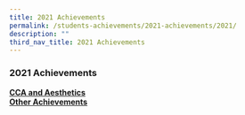 ```yaml
---
title: 2021 Achievements
permalink: /students-achievements/2021-achievements/2021/
description: ""
third_nav_title: 2021 Achievements
---
```

### 2021 Achievements

**[CCA and Aesthetics](/students-achievements/2021-achievements/cca-aes/)**  <br>
**[Other Achievements](/students-achievements/2021-achievements/other/)**